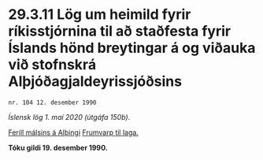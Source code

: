 # 29.3.11 Lög um heimild fyrir ríkisstjórnina til að staðfesta fyrir Íslands hönd breytingar á og viðauka við stofnskrá Alþjóðagjaldeyrissjóðsins

`nr. 104 12. desember 1990`

_Íslensk lög 1. maí 2020 (útgáfa 150b)._

[Ferill málsins á Alþingi](https://www.althingi.is/thingstorf/thingmalalistar-eftir-thingum/ferill/?ltg=113&mnr=117)
[Frumvarp til laga.](https://www.althingi.is/altext/113/s/0121.html)

**Tóku gildi 19. desember 1990.**

